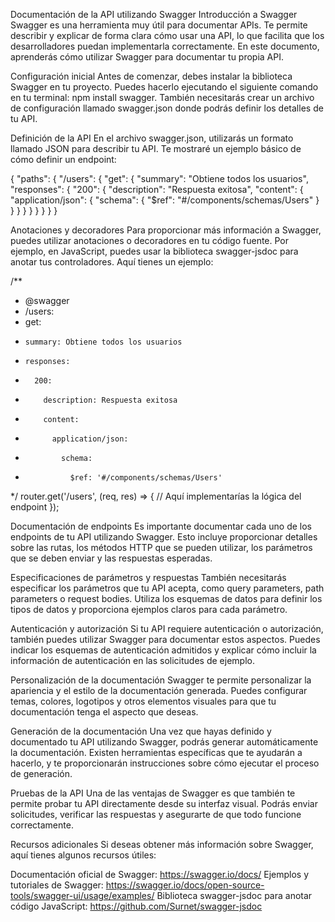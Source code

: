 Documentación de la API utilizando Swagger
Introducción a Swagger
Swagger es una herramienta muy útil para documentar APIs. Te permite describir y explicar de forma clara cómo usar una API, lo que facilita que los desarrolladores puedan implementarla correctamente. En este documento, aprenderás cómo utilizar Swagger para documentar tu propia API.

Configuración inicial
Antes de comenzar, debes instalar la biblioteca Swagger en tu proyecto. Puedes hacerlo ejecutando el siguiente comando en tu terminal: npm install swagger. También necesitarás crear un archivo de configuración llamado swagger.json donde podrás definir los detalles de tu API.

Definición de la API
En el archivo swagger.json, utilizarás un formato llamado JSON para describir tu API. Te mostraré un ejemplo básico de cómo definir un endpoint:

{
  "paths": {
    "/users": {
      "get": {
        "summary": "Obtiene todos los usuarios",
        "responses": {
          "200": {
            "description": "Respuesta exitosa",
            "content": {
              "application/json": {
                "schema": {
                  "$ref": "#/components/schemas/Users"
                }
              }
            }
          }
        }
      }
    }
  }
}

Anotaciones y decoradores
Para proporcionar más información a Swagger, puedes utilizar anotaciones o decoradores en tu código fuente. Por ejemplo, en JavaScript, puedes usar la biblioteca swagger-jsdoc para anotar tus controladores. Aquí tienes un ejemplo:

/**
 * @swagger
 * /users:
 *   get:
 *     summary: Obtiene todos los usuarios
 *     responses:
 *       200:
 *         description: Respuesta exitosa
 *         content:
 *           application/json:
 *             schema:
 *               $ref: '#/components/schemas/Users'
 */
router.get('/users', (req, res) => {
  // Aquí implementarías la lógica del endpoint
});

Documentación de endpoints
Es importante documentar cada uno de los endpoints de tu API utilizando Swagger. Esto incluye proporcionar detalles sobre las rutas, los métodos HTTP que se pueden utilizar, los parámetros que se deben enviar y las respuestas esperadas.

Especificaciones de parámetros y respuestas
También necesitarás especificar los parámetros que tu API acepta, como query parameters, path parameters o request bodies. Utiliza los esquemas de datos para definir los tipos de datos y proporciona ejemplos claros para cada parámetro.

Autenticación y autorización
Si tu API requiere autenticación o autorización, también puedes utilizar Swagger para documentar estos aspectos. Puedes indicar los esquemas de autenticación admitidos y explicar cómo incluir la información de autenticación en las solicitudes de ejemplo.

Personalización de la documentación
Swagger te permite personalizar la apariencia y el estilo de la documentación generada. Puedes configurar temas, colores, logotipos y otros elementos visuales para que tu documentación tenga el aspecto que deseas.

Generación de la documentación
Una vez que hayas definido y documentado tu API utilizando Swagger, podrás generar automáticamente la documentación. Existen herramientas específicas que te ayudarán a hacerlo, y te proporcionarán instrucciones sobre cómo ejecutar el proceso de generación.

Pruebas de la API
Una de las ventajas de Swagger es que también te permite probar tu API directamente desde su interfaz visual. Podrás enviar solicitudes, verificar las respuestas y asegurarte de que todo funcione correctamente.

Recursos adicionales
Si deseas obtener más información sobre Swagger, aquí tienes algunos recursos útiles:

Documentación oficial de Swagger: https://swagger.io/docs/
Ejemplos y tutoriales de Swagger: https://swagger.io/docs/open-source-tools/swagger-ui/usage/examples/
Biblioteca swagger-jsdoc para anotar código JavaScript: https://github.com/Surnet/swagger-jsdoc